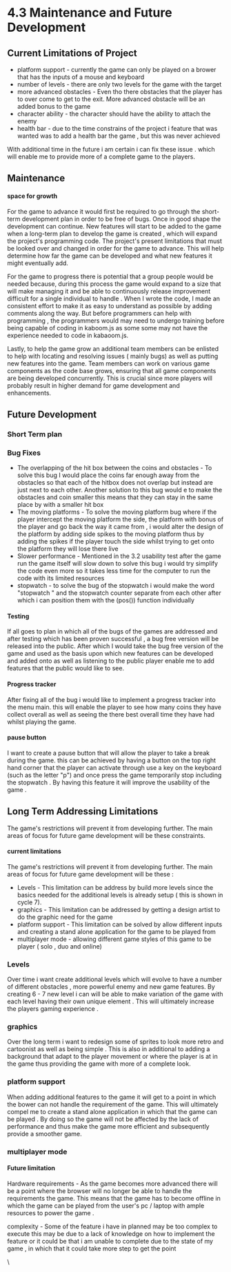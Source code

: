 # 4.3 Maintenance and Future Development

## Current Limitations of Project

* platform support - currently the game can only be played on a brower that has the inputs of a mouse and keyboard
* number of levels - there are only two levels for the game with the target&#x20;
* more advanced obstacles - Even tho there obstacles that the player has to over come to get to the exit. More advanced obstacle will be an added bonus to the game&#x20;
* character ability - the character should have the ability to attach the enemy&#x20;
* health bar - due to the time constrains of the project i feature that was wanted was to add a health bar the game , but this was never achieved&#x20;

With additional time in the future i am certain i can fix these issue . which will enable me to provide more of a complete game to the players.&#x20;

## Maintenance



#### space for growth&#x20;

For the game to advance it would first be required to go through the short-term development plan in order to be free of bugs. Once in good shape the development can continue. New features will start to be added to the game when a long-term plan to develop the game is created , which will expand the project's programming code. The project's present limitations that must be looked over and changed in order for the game to advance. This will help determine how far the game can be developed and what new features it might eventually add.

&#x20;For the game to progress there is potential that a group people would be needed because, during this process the game would expand to a size that will make managing it and be able to continuously  release improvement   difficult for a single individual to handle . When I wrote the code, I made an consistent effort to make it as easy to understand as possible by adding comments along the way. But before programmers  can help with programming , the programmers would  may need to undergo training before being capable of coding in kaboom.js  as some some may not have the experience needed to code in kabaoom.js.

Lastly, to help the game grow an additional team members can be enlisted to help with locating and resolving issues ( mainly bugs) as well as putting new features into the game. Team members can work on various game components as the code base grows, ensuring that all game components are being developed concurrently. This is crucial since more players will probably result in higher demand for game development and enhancements.&#x20;

## Future Development

### Short Term plan&#x20;

### Bug Fixes&#x20;

* The overlapping of the hit box between the coins and obstacles - To solve this bug I would place the coins far enough away from the obstacles so that each of the hitbox does not overlap but instead are just next to each other. Another solution to this bug would e to make the obstacles and coin smaller this means that they can stay in the same place by with a smaller hit box
* The moving platforms - To solve the moving platform bug where if the player intercept the moving platform the side, the platform with bonus of the player and go back the way it came from , i would alter the design of the platform by adding side spikes to the moving platform thus by adding the spikes if the player touch the side whilst trying to get onto the platform they will lose there live
* Slower performance - Mentioned in the 3.2 usability test after the game run the game itself will slow down to solve this bug i would try simplify the code even more so it takes less time for the computer to run the code with its limited resources
* stopwatch - to solve the bug of the stopwatch i would make the word "stopwatch " and the stopwatch counter  separate from each other after which i can position them with the (pos()) function individually

#### &#x20;Testing

If all goes to plan in which all of the bugs of the games are addressed and after testing which has been proven successful , a bug free version will be released into the public. After which I would take the bug free version of the game and used  as the basis upon which new features can be developed and added onto as well as listening to the public player enable me to add features that the public would like to see.

#### Progress tracker

After fixing all of the bug i would like to implement a progress tracker into the menu main. this will enable the player to see how many coins they have collect overall as well as  seeing the there best overall time they have had whilst playing the game.



#### pause button&#x20;

I want to create a pause button that will allow the player to take a break during the game. this can be achieved by having a button on the top right hand corner that the player can activate through use a key on the keyboard (such as the letter "p") and once press the game temporarily stop including the stopwatch  . By having this feature it will improve the usability of the game .



## Long Term  Addressing Limitations

The game's restrictions will prevent it from developing further. The main areas of focus for future game development will be these constraints.

#### current limitations

The game's restrictions will prevent it from developing further. The main areas of focus for future game development will be these :

* Levels - This limitation can be address by build more levels since the basics needed for the additional levels is already setup ( this is shown in cycle 7).
* graphics - This limitation can be addressed by getting a design artist to do  the graphic need for the game&#x20;
* platform support - This limitation can be solved by allow different inputs and creating a stand alone application for the game to be played from
* multiplayer mode - allowing different game styles  of this game  to be player ( solo , duo and online) &#x20;



### Levels

Over time i want create  additional levels which will evolve to have a number of different obstacles , more powerful enemy and new game features. By creating 6 - 7 new level i can will be able to make variation of the game with each level having their own unique element . This will ultimately increase the players gaming experience .



### graphics

Over the long term i want to redesign some of sprites to look more retro and cartoonist as well as being simple  . This is also in additional to adding a background that adapt to the player movement or where the player is at in the game thus providing the game with more of a complete look.&#x20;

### platform support

When adding additional features to the game it will get to a point in which the bower can not handle the requirement of the game. This will ultimately compel me to create a stand alone application in which that the game can be played . By doing so the game will not be affected by the lack of performance and thus make the game more efficient and subsequently provide a smoother game.

### multiplayer mode





#### Future limitation&#x20;



Hardware  requirements - As the game becomes more advanced there will be a point where the browser will no longer be able to handle the requirements the game. This means that the game has to become offline in which the game can be played from the user's pc / laptop with ample resources to power the game .



complexity - Some of the feature i have in planned may be too complex to execute this may be due to a lack of knowledge on how to implement the feature or it could be that i am unable to complete due to the state of my game , in which that it could take more step to get the point

\





